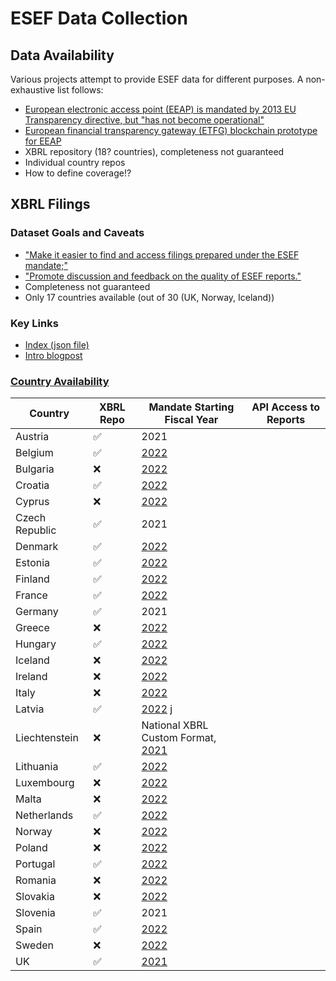 # ESEF Data Collection

## Data Availability

Various projects attempt to provide ESEF data for different purposes. A non-exhaustive list follows:

- [European electronic access point (EEAP) is mandated by 2013 EU Transparency directive, but "has not become operational"][eu_comission_reporting_transparency_directive]
- [European financial transparency gateway (ETFG) blockchain prototype for EEAP][eeap_prototype]
- XBRL repository (18? countries), completeness not guaranteed
- Individual country repos
- How to define coverage!?


## XBRL Filings

### Dataset Goals and Caveats

- ["Make it easier to find and access filings prepared under the ESEF mandate;"][xbrl_esef_repo_about]
- ["Promote discussion and feedback on the quality of ESEF reports."][xbrl_esef_repo_about]
- Completeness not guaranteed
- Only 17 countries available (out of 30 (UK, Norway, Iceland))

### Key Links

- [Index (json file)][xbrl_esef_repo_index]
- [Intro blogpost][xbrl_esef_repo_blog]



### [Country Availability](https://filings.xbrl.org/about.html)

| Country | XBRL Repo | Mandate Starting Fiscal Year | API Access to Reports |
| -- | -- | -- | -- |
| Austria | ✅ | 2021 | |
| Belgium | ✅ | [2022][esef_postponement_index] | |
| Bulgaria | ❌ | [2022][esef_postponement_index] | |
| Croatia | ✅ | [2022][esef_postponement_index] | |
| Cyprus | ❌ | [2022][esef_postponement_index] | |
| Czech Republic | ✅ | 2021 | |
| Denmark | ✅ | [2022][esef_postponement_index] | | |
| Estonia | ✅ | [2022][esef_postponement_index] | |
| Finland | ✅ | [2022][esef_postponement_index] | |
| France | ✅ | [2022][esef_postponement_index] | |
| Germany | ✅ | 2021 | |
| Greece | ❌ | [2022][esef_postponement_index] | |
| Hungary | ✅ | [2022][esef_postponement_index] | |
| Iceland | ❌ | [2022][parseport_index] | |
| Ireland | ❌ | [2022][esef_postponement_index] | |
| Italy | ❌ | [2022][esef_postponement_index] | |
| Latvia | ✅ | [2022][esef_postponement_index] j| |
| Liechtenstein | ❌ | National XBRL Custom Format, [2021][xbrl_liechtenstein] | |
| Lithuania | ✅ | [2022][esef_postponement_index] | |
| Luxembourg | ❌ | [2022][esef_postponement_index] | |
| Malta | ❌ | [2022][esef_postponement_index] | |
| Netherlands | ✅ | [2022][esef_postponement_index] | |
| Norway | ❌ | [2022][parseport_index] | |
| Poland | ❌ | [2022][esef_postponement_index] | |
| Portugal | ✅ | [2022][esef_postponement_index] | |
| Romania | ❌ | [2022][esef_postponement_index] | |
| Slovakia | ❌ | [2022][esef_postponement_index] | |
| Slovenia | ✅ | 2021 | |
| Spain | ✅ | [2022][esef_postponement_index] | |
| Sweden | ❌ | [2022][esef_postponement_index] | |
| UK | ✅ | [2021][uk_implementation_legal] | |

[xbrl_esef_repo_index]: https://filings.xbrl.org/index.json
[xbrl_esef_repo_blog]: https://www.xbrl.org/news/xbrl-international-launches-filings-xbrl-org-for-esef-filings/
[xbrl_esef_repo_about]: https://filings.xbrl.org/about.html
[uk_implementation_legal]: https://www.gov.uk/government/publications/european-single-electronic-format-esef-regulation-requirements-the-governments-position/the-uk-governments-position-on-the-effect-of-the-esef-regulation-on-the-directors-sign-off-of-accounts-of-uk-incorporated-users
[eu_comission_reporting_transparency_directive]: https://ec.europa.eu/info/business-economy-euro/company-reporting-and-auditing/company-reporting/transparency-requirements-listed-companies_en
[eeap_prototype]: https://eftg.eu/
[esef_postponement_index]: https://ec.europa.eu/info/publications/201211-esef-postponement_en
[parseport_index]: https://parseport.com/esef-postponement-information/
[xbrl_liechtenstein]: https://www.fma-li.li/de/aufsicht/bereich-versicherungen-und-vorsorgeeinrichtungen/versicherungsunternehmen/meldewesen-xbrl/nationale-xbrl-taxonomie.html
